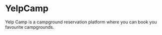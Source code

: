 # YelpCamp
Yelp Camp is a campground reservation platform where you can book you favourite campgrounds. 
